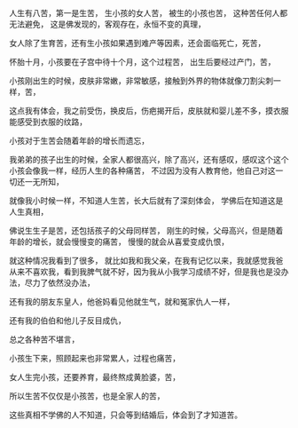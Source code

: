 人生有八苦，第一是生苦，
生小孩的女人苦，
被生的小孩也苦，
这种苦任何人都无法避免，
这是佛发现的，客观存在，永恒不变的真理，

女人除了生育苦，还有生小孩如果遇到难产等因素，还会面临死亡，死苦，

怀胎十月，小孩要在子宫中待十个月，这个过程苦，
出生后要经过产门，苦，

小孩刚出生的时候，皮肤非常嫩，非常敏感，接触到外界的物体就像刀割尖刺一样，苦，

这点我有体会，我之前受伤，换皮后，伤疤揭开后，皮肤就和婴儿差不多，摸衣服能感受到衣服的纹路，

小孩对于生苦会随着年龄的增长而遗忘，

我弟弟的孩子出生的时候，全家人都很高兴，除了高兴，还有感叹，感叹这个这个小孩会像我一样，经历人生的各种痛苦，
不过因为没有人教育他，他自己对这一切还一无所知，

就像我小时候一样，不知道人生苦，长大后就有了深刻体会，
学佛后在知道这是人生真相，

佛说生生子是苦，还包括孩子的父母同样苦，
刚生的时候，父母高兴，但是随着年龄的增长，就会慢慢变的痛苦，
慢慢的就会从喜爱变成仇恨，

就这种情况我看到了很多，
就比如我和我父亲，在我有记忆以来，我就感觉我爸从来不喜欢我，看到我脾气就不好，因为我从小我学习成绩不好，但是我也是没办法，尽力了依然没办法，

还有我的朋友东皇人，他爸妈看见他就生气，就和冤家仇人一样，

还有我的伯伯和他儿子反目成仇，

总之各种苦不堪言，

小孩生下来，照顾起来也非常累人，过程也痛苦，

女人生完小孩，还要养育，最终熬成黄脸婆，苦，

所以生苦不仅仅是小孩苦，也是全家人的苦，

这些真相不学佛的人不知道，只会等到结婚后，体会到了才知道苦。
